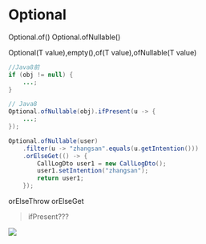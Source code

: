 


# Optional

Optional.of()
Optional.ofNullable()

Optional(T value),empty(),of(T value),ofNullable(T value)


```Java
//Java8前
if (obj != null) {
    ...;
}

// Java8
Optional.ofNullable(obj).ifPresent(u -> {
    ...;
});

Optional.ofNullable(user)
    .filter(u -> "zhangsan".equals(u.getIntention()))
    .orElseGet(() -> {
        CallLogDto user1 = new CallLogDto();
        user1.setIntention("zhangsan");
        return user1;
    });
```
orElseThrow
orElseGet

> ifPresent???

[![](https://static.segmentfault.com/v-5b1df2a7/global/img/creativecommons-cc.svg)](https://creativecommons.org/licenses/by-nc-nd/4.0/)
